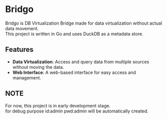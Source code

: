 # Bridgo

Bridgo is DB Virtualization Bridge made for data virtualization without actual data movement.  
This project is written in Go and uses DuckDB as a metadata store.

## Features
- **Data Virtualization**: Access and query data from multiple sources without moving the data.
- **Web Interface**: A web-based interface for easy access and management.

## NOTE
For now, this project is in early development stage.  
for debug purpose id:admin pwd:admin will be automatically created.